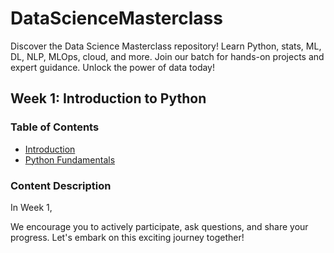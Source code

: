 # DataScienceMasterclass
Discover the Data Science Masterclass repository! Learn Python, stats, ML, DL, NLP, MLOps, cloud, and more. Join our batch for hands-on projects and expert guidance. Unlock the power of data today!


## Week 1: Introduction to Python 

### Table of Contents
- [Introduction](https://github.com/nursnaaz/DataScienceMasterclass/blob/main/01%20-%20Introduction/Introduction.pdf)
- [Python Fundamentals](https://github.com/nursnaaz/DataScienceMasterclass/tree/main/02%20-%20Python)


### Content Description
In Week 1, 

We encourage you to actively participate, ask questions, and share your progress. Let's embark on this exciting journey together!


